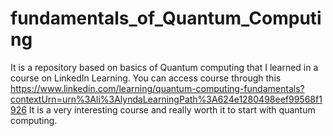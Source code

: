 # fundamentals_of_Quantum_Computing
It is a repository based on basics of Quantum computing that I learned in a course on LinkedIn Learning. You can access course through this    https://www.linkedin.com/learning/quantum-computing-fundamentals?contextUrn=urn%3Ali%3AlyndaLearningPath%3A624e1280498eef99568f1926
It is a very interesting course and really worth it to start with quantum computing.
